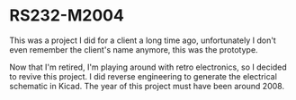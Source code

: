 # RS232-M2004
This was a project I did for a client a long time ago, unfortunately I don't even remember the client's name anymore, this was the prototype.

Now that I'm retired, I'm playing around with retro electronics, so I decided to revive this project. I did reverse engineering to generate the electrical schematic in Kicad.
The year of this project must have been around 2008.
